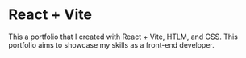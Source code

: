 # React + Vite

This a portfolio that I created with React + Vite, HTLM, and CSS. This portfolio aims to showcase my skills as a front-end developer.
